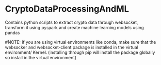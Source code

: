 # CryptoDataProcessingAndML
Contains python scripts to extract crypto data through websocket, transform it using pyspark and create machine learning models using pandas

#NOTE:
If you are using virtual environments like conda, make sure that the websocker and websocket-client package is installed in the virtual environment/ Kernel. (installing through pip will install the package globally so install in the virtual environment)

